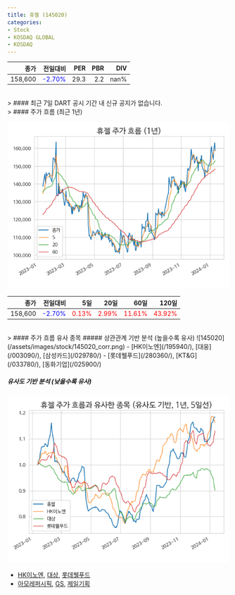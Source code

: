 ```yaml
---
title: 휴젤 (145020)
categories:
- Stock
- KOSDAQ GLOBAL
- KOSDAQ
---
```


|종가|전일대비|PER|PBR|DIV|
|---:|-------:|--:|--:|--:|
|158,600|<span style="color: blue">-2.70%</span>|29.3|2.2|nan%|

<!-- more -->

<br>
> #### 최근 7일 DART 공시
기간 내 신규 공지가 없습니다.

<br>
> #### 주가 흐름 (최근 1년)

![145020](/assets/images/stock/145020.png)

|종가|전일대비|5일|20일|60일|120일|
|---:|-------:|--:|---:|---:|----:|
|158,600|<span style="color: blue">-2.70%</span>|<span style="color: red">0.13%</span>|<span style="color: red">2.99%</span>|<span style="color: red">11.61%</span>|<span style="color: red">43.92%</span>|

<br>
> #### 주가 흐름 유사 종목
##### 상관관계 기반 분석 (높을수록 유사)
![145020](/assets/images/stock/145020_corr.png)
- [HK이노엔](/195940/), [대웅](/003090/), [삼성카드](/029780/)
- [롯데웰푸드](/280360/), [KT&G](/033780/), [동화기업](/025900/)

##### 유사도 기반 분석 (낮을수록 유사)	
![145020](/assets/images/stock/145020_sim.png)
- [HK이노엔](/195940/), [대상](/001680/), [롯데웰푸드](/280360/)
- [아모레퍼시픽](/090430/), [GS](/078930/), [제일기획](/030000/)